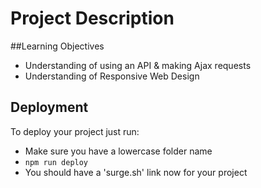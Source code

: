 # Project Description

##Learning Objectives
- Understanding of using an API & making Ajax requests
- Understanding of Responsive Web Design

## Deployment

To deploy your project just run:

- Make sure you have a lowercase folder name
- `npm run deploy`
- You should have a 'surge.sh' link now for your project
